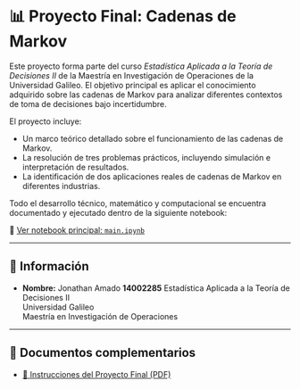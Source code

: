 # 📊 Proyecto Final: Cadenas de Markov

Este proyecto forma parte del curso *Estadística Aplicada a la Teoría de Decisiones II* de la Maestría en Investigación de Operaciones de la Universidad Galileo. El objetivo principal es aplicar el conocimiento adquirido sobre las cadenas de Markov para analizar diferentes contextos de toma de decisiones bajo incertidumbre.

El proyecto incluye:
- Un marco teórico detallado sobre el funcionamiento de las cadenas de Markov.
- La resolución de tres problemas prácticos, incluyendo simulación e interpretación de resultados.
- La identificación de dos aplicaciones reales de cadenas de Markov en diferentes industrias.

Todo el desarrollo técnico, matemático y computacional se encuentra documentado y ejecutado dentro de la siguiente notebook:

🔗 [Ver notebook principal: `main.ipynb`](main.ipynb)

---

## 👤 Información

- **Nombre:** Jonathan Amado **14002285**
Estadística Aplicada a la Teoría de Decisiones II  
Universidad Galileo  
Maestría en Investigación de Operaciones  

---

## 📎 Documentos complementarios

- [📄 Instrucciones del Proyecto Final (PDF)](Proyecto_Cadenas_de_Markov.pdf)


